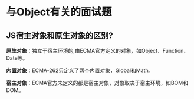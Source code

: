 # 与Object有关的面试题

## JS宿主对象和原生对象的区别?
**原生对象**：独立于宿主环境的,由ECMA官方定义的对象，如Object、Function、Date等。  

**内置对象**：ECMA-262只定义了两个内置对象，Global和Math。  

**宿主对象**：ECMA官方未定义的都是宿主对象，对象取决于宿主环境，如BOM和DOM。  
